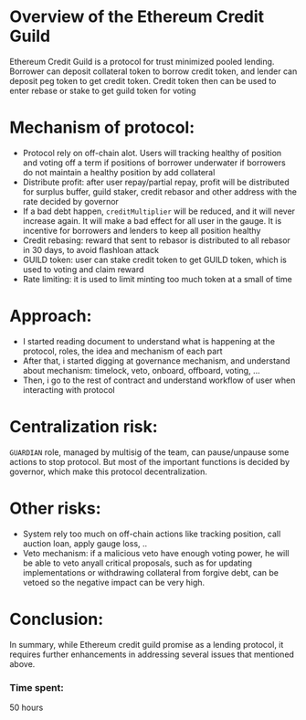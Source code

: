 # Overview of the Ethereum Credit Guild

Ethereum Credit Guild is a protocol for trust minimized pooled lending. Borrower can deposit collateral token to borrow credit token, and lender can deposit peg token to get credit token. Credit token then can be used to enter rebase or stake to get guild token for voting

# Mechanism of protocol:

- Protocol rely on off-chain alot. Users will tracking healthy of position and voting off a term if positions of borrower underwater if borrowers do not maintain a healthy position by add collateral
- Distribute profit: after user repay/partial repay, profit will be distributed for surplus buffer, guild staker, credit rebasor and other address with the rate decided by governor
- If a bad debt happen, `creditMultiplier` will be reduced, and it will never increase again. It will make a bad effect for all user in the gauge. It is incentive for borrowers and lenders to keep all position healthy
- Credit rebasing: reward that sent to rebasor is distributed to all rebasor in 30 days, to avoid flashloan attack
- GUILD token: user can stake credit token to get GUILD token, which is used to voting and claim reward
- Rate limiting: it is used to limit minting too much token at a small of time

# Approach:
- I started reading document to understand what is happening at the protocol, roles, the idea and mechanism of each part
- After that, i started digging at governance mechanism, and understand about mechanism: timelock, veto, onboard, offboard, voting, ...
- Then, i go to the rest of contract and understand workflow of user when interacting with protocol

# Centralization risk:
`GUARDIAN` role, managed by multisig of the team, can pause/unpause some actions to stop protocol.  But most of the important functions is decided by governor, which make this protocol decentralization.

# Other risks:
- System rely too much on off-chain actions like tracking position, call auction loan, apply gauge loss, ..
- Veto mechanism: if a malicious veto have enough voting power, he will be able to veto anyall critical proposals, such as for updating implementations or withdrawing collateral from forgive debt, can be vetoed so the negative impact can be very high.

# Conclusion:
In summary, while Ethereum credit guild promise as a lending protocol, it requires further enhancements in addressing several issues that mentioned above.



### Time spent:
50 hours